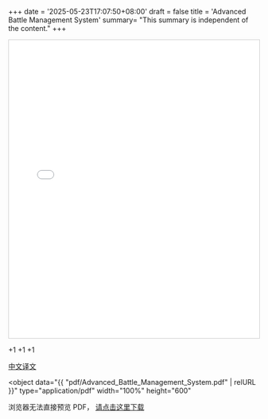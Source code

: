 +++
date = '2025-05-23T17:07:50+08:00'
draft = false
title = 'Advanced Battle Management System'
summary= "This summary is independent of the content."
+++




<iframe
  src="/pdf/Advanced_Battle_Management_System.pdf"
  width="100%"
  height="600"
  style="border:1px solid #ccc;"
>
  此浏览器不支持 iframe，请  
  <a href="/pdf/Advanced_Battle_Management_System.pdf">点击下载 PDF</a>
</iframe>


+1
+1
+1

[中文译文](/pdf/Advanced_Battle_Management_System.pdf)

<object
  data="{{ "pdf/Advanced_Battle_Management_System.pdf" | relURL }}"
  type="application/pdf"
  width="100%"
  height="600"
>
  <p>浏览器无法直接预览 PDF，  
  <a href="{{ "pdf/Advanced_Battle_Management_System.pdf" | relURL }}">请点击这里下载</a></p>
</object>

